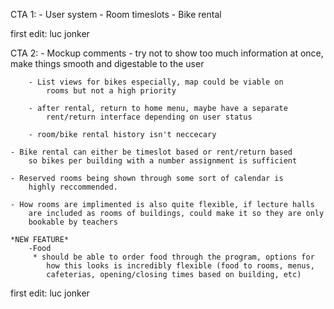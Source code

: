 CTA 1:
    - User system
    - Room timeslots
    - Bike rental

first edit: luc jonker

CTA 2:
    - Mockup comments
        - try not to show too much information at once, make things
            smooth and digestable to the user
    
        - List views for bikes especially, map could be viable on 
            rooms but not a high priority
          
        - after rental, return to home menu, maybe have a separate
            rent/return interface depending on user status
        
        - room/bike rental history isn't neccecary
          
    - Bike rental can either be timeslot based or rent/return based
        so bikes per building with a number assignment is sufficient
      
    - Reserved rooms being shown through some sort of calendar is 
        highly reccommended.
        
    - How rooms are implimented is also quite flexible, if lecture halls
        are included as rooms of buildings, could make it so they are only
        bookable by teachers
        
    *NEW FEATURE*
        -Food
         * should be able to order food through the program, options for
            how this looks is incredibly flexible (food to rooms, menus, 
            cafeterias, opening/closing times based on building, etc)

first edit: luc jonker
